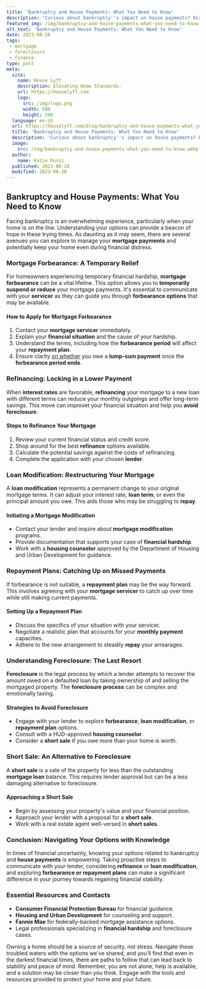 ```yaml
---
title: 'Bankruptcy and House Payments: What You Need to Know'
description: 'Curious about bankruptcy''s impact on house payments? Discover essential information on what you need to know in this insightful guide.'
featured_img: /img/bankruptcy-and-house-payments-what-you-need-to-know.webp
alt_text: 'Bankruptcy and House Payments: What You Need to Know'
date: 2023-08-28
tags:
 - mortgage
 - foreclosure
 - finance
type: post
meta:
  site:
    name: House Lyft
    description: Elevating Home Standards.
    url: https://houselyft.com
    logo:
      src: /img/logo.png
      width: 500
      height: 500
  language: en-US
  url: https://houselyft.com/blog/bankruptcy-and-house-payments-what-you-need-to-know
  title: 'Bankruptcy and House Payments: What You Need to Know'
  description: 'Curious about bankruptcy''s impact on house payments? Discover essential information on what you need to know in this insightful guide.'
  image:
    src: /img/bankruptcy-and-house-payments-what-you-need-to-know.webp
  author:
    name: Katie Rossi
  published: 2023-08-28
  modified: 2023-08-28
---
```



## Bankruptcy and House Payments: What You Need to Know

Facing bankruptcy is an overwhelming experience, particularly when your home is on the line. Understanding your options can provide a beacon of hope in these trying times. As daunting as it may seem, there are several avenues you can explore to manage your **mortgage payments** and potentially keep your home even during financial distress.

### Mortgage Forbearance: A Temporary Relief

For homeowners experiencing temporary financial hardship, **mortgage forbearance** can be a vital lifeline. This option allows you to **temporarily suspend or reduce** your mortgage payments. It's essential to communicate with your **servicer** as they can guide you through **forbearance options** that may be available.

#### How to **Apply for Mortgage Forbearance**

1. Contact your **mortgage servicer** immediately.
2. Explain your **financial situation** and the cause of your hardship.
3. Understand the terms, including how the **forbearance period** will affect your **repayment plan**.
4. Ensure clarity [on   whether](https://houselyft.com/blog/short-sale-explained-an-alternative-to-foreclosure) you owe a **lump-sum payment** once the **forbearance period ends**.

### Refinancing: Locking in a Lower Payment

When **interest rates** are favorable, **refinancing** your mortgage to a new loan with different terms can reduce your monthly outgoings and offer long-term savings. This move can improvet your financial situation and help you **avoid foreclosure**.

#### Steps to **Refinance Your Mortgage**

1. Review your current financial status and credit score.
2. Shop around for the best **refinance** options available.
3. Calculate the potential savings against the costs of refinancing.
4. Complete the application with your chosen **lender**.

### Loan Modification: Restructuring Your Mortgage

A **loan modification** represents a permanent change to your original mortgage terms. It can adjust your interest rate, **loan term**, or even the principal amount you owe. This aids those who may be struggling to **repay**.

#### Initiating a Mortgage Modification
  - Contact your lender and inquire about **mortgage modification** programs.
  - Provide documentation that supports your case of **financial hardship**.
  - Work with a **housing counselor** approved by the Department of Housing and Urban Development for guidance.

### Repayment Plans: Catching Up on Missed Payments

If forbearance is not suitable, a **repayment plan** may be the way forward. This involves agreeing with your **mortgage servicer** to catch up over time while still making current payments.

#### Setting Up a Repayment Plan
  - Discuss the specifics of your situation with your servicer.
  - Negotiate a realistic plan that accounts for your **monthly payment** capacities.
  - Adhere to the new arrangement to steadily **repay** your arrearages.

### Understanding Foreclosure: The Last Resort

**Foreclosure** is the legal process by which a lender attempts to recover the amount owed on a defaulted loan by taking ownership of and selling the mortgaged property. The **foreclosure process** can be complex and emotionally taxing.

#### Strategies to **Avoid Foreclosure**
  - Engage with your lender to explore **forbearance**, **loan modification**, or **repayment plan** options.
  - Consult with a HUD-approved **housing counselor**.
  - Consider a **short sale** if you owe more than your home is worth.

### Short Sale: An Alternative to Foreclosure

A **short sale** is a sale of the property for less than the outstanding **mortgage loan** balance. This requires lender approval but can be a less damaging alternative to foreclosure.

#### Approaching a Short Sale
  - Begin by assessing your property's value and your financial position.
  - Approach your lender with a proposal for a **short sale**.
  - Work with a real estate agent well-versed in **short sales**.

### Conclusion: Navigating Your Options with Knowledge

In times of financial uncertainty, knowing your options related to bankruptcy and **house payments** is empowering. Taking proactive steps to communicate with your lender, considering **refinance** or **loan modification**, and exploring **forbearance or repayment plans** can make a significant difference in your journey towards regaining financial stability.

### Essential Resources and Contacts
  - **Consumer Financial Protection Bureau** for financial guidance.
  - **Housing and Urban Development** for counseling and support.
  - **Fannie Mae** for federally-backed mortgage assistance options.
  - Legal professionals specializing in **financial hardship** and foreclosure cases.

Owning a home should be a source of security, not stress. Navigate these troubled waters with the options we've shared, and you'll find that even in the darkest financial times, there are paths to follow that can lead back to stability and peace of mind. Remember, you are not alone; help is available, and a solution may be closer than you think. Engage with the tools and resources provided to protect your home and your future.